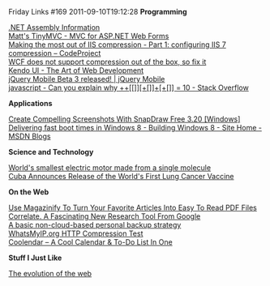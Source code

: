 Friday Links #169
2011-09-10T19:12:28
**Programming**

[.NET Assembly Information](http://assemblyinformation.codeplex.com/)   
[Matt's TinyMVC - MVC for ASP.NET Web Forms](http://mattstinymvc.codeplex.com/)   
[Making the most out of IIS compression - Part 1: configuring IIS 7 compression – CodeProject](http://www.codeproject.com/KB/server-management/iis7compression.aspx)   
[WCF does not support compression out of the box, so fix it](http://omaralzabir.com/wcf-does-not-support-compression-out-of-the-box-so-fix-it/)   
[Kendo UI - The Art of Web Development](http://www.kendoui.com/kendo-ui.aspx)   
[jQuery Mobile Beta 3 released! | jQuery Mobile](http://jquerymobile.com/blog/2011/09/08/jquery-mobile-beta-3-released/)   
[javascript - Can you explain why ++[[]][+[]]+[+[]] = 10 - Stack Overflow](http://stackoverflow.com/questions/7202157/can-you-explain-why-10)

**Applications**

[Create Compelling Screenshots With SnapDraw Free 3.20 [Windows]](http://feedproxy.google.com/~r/Makeuseof/~3/C1SpgSyEsvE/)   
[Delivering fast boot times in Windows 8 - Building Windows 8 - Site Home - MSDN Blogs](http://blogs.msdn.com/b/b8/archive/2011/09/08/delivering-fast-boot-times-in-windows-8.aspx)

**Science and Technology**

[World's smallest electric motor made from a single molecule](http://feeds.sciencedaily.com/~r/sciencedaily/~3/j7CNqcn3Fl4/110904140353.htm)   
[Cuba Announces Release of the World's First Lung Cancer Vaccine](http://www.popsci.com/science/article/2011-09/cuba-releases-worlds-first-lung-cancer-vaccine)

**On the Web**

[Use Magazinify To Turn Your Favorite Articles Into Easy To Read PDF Files](http://feedproxy.google.com/~r/Makeuseof/~3/OOXfIzsR6jY/)   
[Correlate. A Fascinating New Research Tool From Google](http://www.techsupportalert.com/content/correlate-fascinating-new-research-tool-google.htm)   
[A basic non-cloud-based personal backup strategy](http://feedproxy.google.com/~r/ScottHanselman/~3/64dDiumTJa0/ABasicNoncloudbasedPersonalBackupStrategy.aspx)   
[WhatsMyIP.org HTTP Compression Test](http://www.whatsmyip.org/http_compression/)   
[Coolendar – A Cool Calendar & To-Do List In One](http://feedproxy.google.com/~r/Makeuseof/~3/kEq8uTIzf04/)

**Stuff I Just Like**

[The evolution of the web](http://evolutionofweb.appspot.com/)
